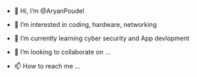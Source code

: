 - 👋 Hi, I’m @AryanPoudel

- 👀 I’m interested in coding, hardware, networking 
- 🌱 I’m currently learning cyber security and App devlopment
- 💞️ I’m looking to collaborate on ...
- 📫 How to reach me ...

<!---
AryanPoudel/AryanPoudel is a ✨ special ✨ repository because its `README.md` (this file) appears on your GitHub profile.
You can click the Preview link to take a look at your changes.
--->
